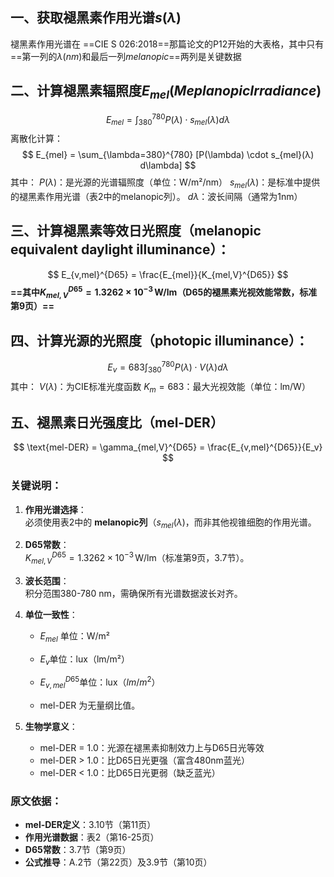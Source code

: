 ## 一、获取褪黑素作用光谱$s(\lambda)$
褪黑素作用光谱在 ==CIE S 026:2018==那篇论文的P12开始的大表格，其中只有==第一列的$\lambda(nm)$和最后一列$melanopic$==两列是关键数据
## 二、计算褪黑素辐照度$E_{mel}$$(Meplanopic Irradiance)$


$$
E_{mel} = ∫_{380}^{780} P(λ) \cdot s_{mel}(λ) dλ
$$
离散化计算：
$$
E_{mel} = \sum_{\lambda=380}^{780} [P(\lambda) \cdot s_{mel}(λ) d\lambda]
$$
其中：
$P(λ)$：是光源的光谱辐照度（单位：W/m²/nm）
$s_{mel}(λ)$：是标准中提供的褪黑素作用光谱（表2中的melanopic列）。
$d\lambda$：波长间隔（通常为1nm）
## 三、计算褪黑素等效日光照度（melanopic equivalent daylight  illuminance）：
$$
E_{v,mel}^{D65} = \frac{E_{mel}}{K_{mel,V}^{D65}}
$$
**==其中$K_{mel,V}^{D65} = 1.3262 \times 10^{-3} \, \text{W/lm}$（D65的褪黑素光视效能常数，标准第9页）==**

## 四、计算光源的光照度（photopic illuminance）：
$$
E_v = 683 \int_{380}^{780} P(λ) \cdot V(λ) dλ
$$
其中：
$V(\lambda)$：为CIE标准光度函数
$K_m=683$：最大光视效能（单位：lm/W）
## 五、褪黑素日光强度比（mel-DER）
$$
\text{mel-DER} = \gamma_{mel,V}^{D65} = \frac{E_{v,mel}^{D65}}{E_v}
$$

### 关键说明：
1. **作用光谱选择**：  
    必须使用表2中的 **melanopic列**$（s_{mel}(λ)$，而非其他视锥细胞的作用光谱。
    
2. **D65常数**：  
    $K_{mel,V}^{D65} = 1.3262 \times 10^{-3} \, \text{W/lm}$（标准第9页，3.7节）。
3. **波长范围**：  
    积分范围380-780 nm，需确保所有光谱数据波长对齐。
4. **单位一致性**：
    
    - $E_{mel}$ 单位：W/m²
        
    - $E_v$单位：lux（lm/m²）
        
    - $E_{v,mel}^{D65}$单位：lux（$lm/m^2$）
        
    - mel-DER 为无量纲比值。
5. **生物学意义**：
    
    - mel-DER = 1.0：光源在褪黑素抑制效力上与D65日光等效
    - mel-DER > 1.0：比D65日光更强（富含480nm蓝光）
    - mel-DER < 1.0：比D65日光更弱（缺乏蓝光）


### 原文依据：
- **mel-DER定义**：3.10节（第11页）
- **作用光谱数据**：表2（第16-25页）
- **D65常数**：3.7节（第9页）
- **公式推导**：A.2节（第22页）及3.9节（第10页）